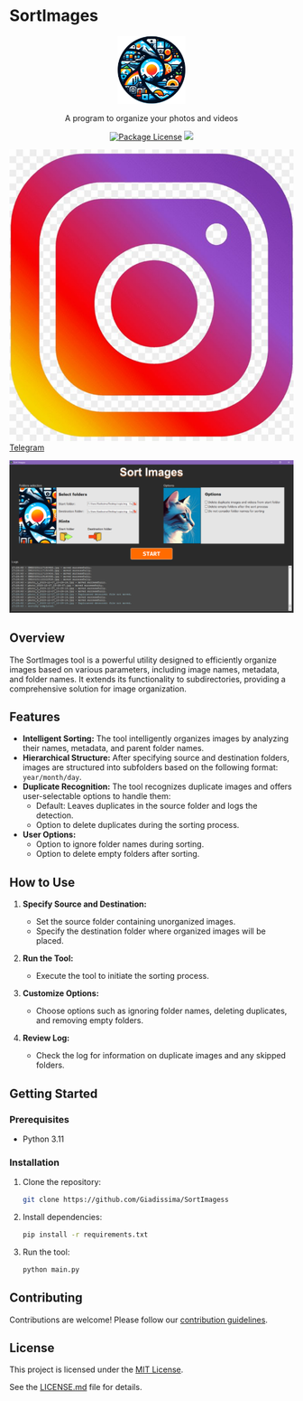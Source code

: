 # SortImages

<p align="center">
  <a href="https://nestjs.com/" target="blank"><img src="assets/logo.png" width="120" alt="Nest Logo" /></a>
</p>

[circleci-image]: https://img.shields.io/circleci/build/github/nestjs/nest/master?token=abc123def456
[circleci-url]: https://circleci.com/gh/nestjs/nest

<p align="center">A program to organize your photos and videos</p> 
<p align="center">
<a href="https://www.npmjs.com/~nestjscore" target="_blank"><img src="https://img.shields.io/npm/l/@nestjs/core.svg" alt="Package License" /></a>
<a href="https://paypal.me/Giadissima1234?country.x=IT&locale.x=it_IT" target="_blank"><img src="https://img.shields.io/badge/Donate-PayPal-ff3f59.svg"/></a>

<a href="https://www.instagram.com/giadissima___/" target="_blank"><img src="assets/instagram.jpg"/></a>
<a href="https://t.me/Giadissima1234" target="_blank">Telegram</a>
</p>

![Representative image of the project](assets/screen.png?raw=true "SortImages Screenshot")

## Overview

The SortImages tool is a powerful utility designed to efficiently organize images based on various parameters, including image names, metadata, and folder names. It extends its functionality to subdirectories, providing a comprehensive solution for image organization.

## Features

- **Intelligent Sorting:** The tool intelligently organizes images by analyzing their names, metadata, and parent folder names.
- **Hierarchical Structure:** After specifying source and destination folders, images are structured into subfolders based on the following format: `year/month/day`.
- **Duplicate Recognition:** The tool recognizes duplicate images and offers user-selectable options to handle them:
  - Default: Leaves duplicates in the source folder and logs the detection.
  - Option to delete duplicates during the sorting process.
- **User Options:**
  - Option to ignore folder names during sorting.
  - Option to delete empty folders after sorting.

## How to Use

1. **Specify Source and Destination:**
   - Set the source folder containing unorganized images.
   - Specify the destination folder where organized images will be placed.

2. **Run the Tool:**
   - Execute the tool to initiate the sorting process.

3. **Customize Options:**
   - Choose options such as ignoring folder names, deleting duplicates, and removing empty folders.

4. **Review Log:**
   - Check the log for information on duplicate images and any skipped folders.

## Getting Started

### Prerequisites

- Python 3.11

### Installation

1. Clone the repository:

   ```bash
   git clone https://github.com/Giadissima/SortImagess
   ```

2. Install dependencies:

   ```bash
   pip install -r requirements.txt
   ```

3. Run the tool:

   ```bash
   python main.py
   ```

## Contributing

Contributions are welcome! Please follow our [contribution guidelines](CONTRIBUTING.md).

## License

This project is licensed under the [MIT License](LICENSE).

See the [LICENSE.md](LICENSE.md) file for details.

